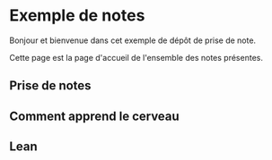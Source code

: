 # Exemple de notes

Bonjour et bienvenue dans cet exemple de dépôt de prise de note.

Cette page est la page d'accueil de l'ensemble des notes présentes.

## Prise de notes

## Comment apprend le cerveau

## Lean
